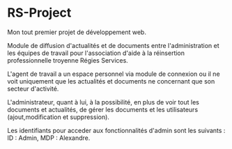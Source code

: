 # RS-Project

Mon tout premier projet de développement web.

Module de diffusion d'actualités et de documents entre l'administration et les équipes de travail pour l'association d'aide à la réinsertion professionnelle troyenne Régies Services.

L'agent de travail a un espace personnel via module de connexion ou il ne voit uniquement que les actualités et documents ne concernant que son secteur d'activité.

L'administrateur, quant à lui, à la possibilité, en plus de voir tout les documents et actualités, de gérer les documents et les utilisateurs (ajout,modification et suppression).

Les identifiants pour acceder aux fonctionnalités d'admin sont les suivants : ID : Admin, MDP : Alexandre.
